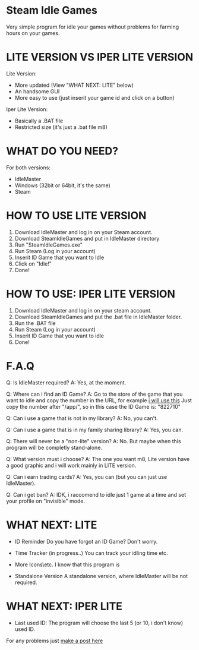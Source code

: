 # Steam Idle Games
Very simple program for idle your games without problems for farming hours on your games.

# LITE VERSION VS IPER LITE VERSION

Lite Version:
- More updated (View "WHAT NEXT: LITE" below)
- An handsome GUI
- More easy to use (just inserit your game id and click on a button)

Iper Lite Version:
- Basically a .BAT file
- Restricted size (it's just a .bat file m8)

# WHAT DO YOU NEED?

For both versions:
- IdleMaster
- Windows (32bit or 64bit, it's the same)
- Steam

# HOW TO USE LITE VERSION

1. Download IdleMaster and log in on your Steam account.
2. Download SteamIdleGames and put in IdleMaster directory
3. Run "SteamIdleGames.exe"
4. Run Steam (Log in your account)
5. Inserit ID Game that you want to Idle
6. Click on "Idle!"
7. Done!

# HOW TO USE: IPER LITE VERSION

1. Download IdleMaster and log in on your steam account.
2. Download SteamIdleGames and put the .bat file in IdleMaster folder.
3. Run the .BAT file
4. Run Steam (Log in your account)
5. Inserit ID Game that you want to idle
6. Done!

# F.A.Q

Q: Is IdleMaster required?
A: Yes, at the moment.

Q: Where can i find an ID Game?
A: Go to the store of the game that you want to idle and copy the number in the URL, for example [i will use this](https://store.steampowered.com/app/822710/Clash_Mutants_Vs_Pirates/)
Just copy the number after "/app/", so in this case the ID Game is: "822710"

Q: Can i use a game that is not in my library?
A: No, you can't.

Q: Can i use a game that is in my family sharing library?
A: Yes, you can.

Q: There will never be a "non-lite" version?
A: No. But maybe when this program will be completly stand-alone.

Q: What version must i choose?
A: The one you want m8, Lite version have a good graphic and i will work mainly in LITE version.

Q: Can i earn trading cards?
A: Yes, you can (but you can just use IdleMaster).

Q: Can i get ban?
A: IDK, i raccomend to idle just 1 game at a time and set your profile on "invisible" mode.

# WHAT NEXT: LITE

- ID Reminder
Do you have forgot an ID Game? Don't worry.

- Time Tracker (in progress..)
You can track your idling time etc.

- More Icons\etc.
I know that this program is 

- Standalone Version
A standalone version, where IdleMaster will be not required.

# WHAT NEXT: IPER LITE

- Last used ID:
The program will choose the last 5 (or 10, i don't know) used ID.

For any problems just [make a post here](https://github.com/lilsickdude/Steam-Idle-Games/issues)
